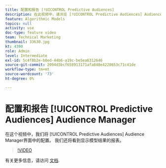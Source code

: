```yaml
---
title: 配置和报告 [!UICONTROL Predictive Audiences]
description: 在此视频中，请浏览 [!UICONTROL Predictive Audiences] Audience Manager界面中的配置。 查看显示模型结果的报表。
feature: Algorithmic Models
topics: null
activity: use
doc-type: feature video
team: Technical Marketing
thumbnail: 33630.jpg
kt: 4390
role: Admin
level: Intermediate
exl-id: 5c4f8b2e-b0ed-44b6-a19c-be5ea6312646
source-git-commit: 2094d3bcf658913171afa848e4228653c71c41de
workflow-type: tm+mt
source-wordcount: '73'
ht-degree: 0%

---
```


# 配置和报告 [!UICONTROL Predictive Audiences] Audience Manager

在这个视频中，我们将 [!UICONTROL Predictive Audiences] Audience Manager界面中的配置。 我们还将看到显示模型结果的报表。

>[!VIDEO](https://video.tv.adobe.com/v/33630/?quality=12)

有关更多信息，请访问 [文档](https://experienceleague.adobe.com/docs/audience-manager/user-guide/features/algorithmic-models/predictive-audiences/predictive-audiences.html).
